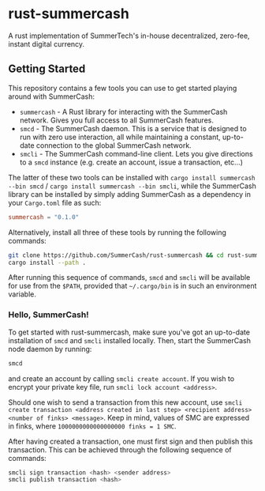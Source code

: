# rust-summercash

A rust implementation of SummerTech's in-house decentralized, zero-fee, instant digital currency.

## Getting Started

This repository contains a few tools you can use to get started playing around with SummerCash:
* `summercash` - A Rust library for interacting with the SummerCash network. Gives you full access to all SummerCash features.
* `smcd` - The SummerCash daemon. This is a service that is designed to run with zero use interaction, all while maintaining a constant, up-to-date connection to the global SummerCash network.
* `smcli` - The SummerCash command-line client. Lets you give directions to a `smcd` instance (e.g. create an account, issue a transaction, etc...)

The latter of these two tools can be installed with `cargo install summercash --bin smcd` / `cargo install summercash --bin smcli`, while the SummerCash library can be installed by simply adding SummerCash as a dependency in your `Cargo.toml` file as such:

```toml
summercash = "0.1.0"
```

Alternatively, install all three of these tools by running the following commands:

```bash
git clone https://github.com/SummerCash/rust-summercash && cd rust-summercash
cargo install --path .
```

After running this sequence of commands, `smcd` and `smcli` will be available for use from the `$PATH`, provided that `~/.cargo/bin` is in such an environment variable.

### Hello, SummerCash!

To get started with rust-summercash, make sure you've got an up-to-date installation of `smcd` and `smcli` installed locally. Then, start the SummerCash node daemon by running:

```bash
smcd
```

and create an account by calling `smcli create account`. If you wish to encrypt your private key file, run `smcli lock account <address>`.

Should one wish to send a transaction from this new account, use `smcli create transaction <address created in last step> <recipient address> <number of finks> <message>`.
Keep in mind, values of SMC are expressed in finks, where `1000000000000000000 finks = 1 SMC`.

After having created a transaction, one must first sign and then publish this transaction. This can be achieved through the following sequence of commands:

```bash
smcli sign transaction <hash> <sender address>
smcli publish transaction <hash>
```
